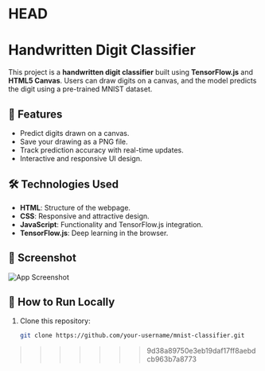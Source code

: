  HEAD
=======
# Handwritten Digit Classifier

This project is a **handwritten digit classifier** built using **TensorFlow.js** and **HTML5 Canvas**. Users can draw digits on a canvas, and the model predicts the digit using a pre-trained MNIST dataset.

## 🚀 Features
- Predict digits drawn on a canvas.
- Save your drawing as a PNG file.
- Track prediction accuracy with real-time updates.
- Interactive and responsive UI design.

## 🛠️ Technologies Used
- **HTML**: Structure of the webpage.
- **CSS**: Responsive and attractive design.
- **JavaScript**: Functionality and TensorFlow.js integration.
- **TensorFlow.js**: Deep learning in the browser.

## 📸 Screenshot
![App Screenshot](https://via.placeholder.com/800x400?text=Add+Your+Project+Screenshot+Here)

## 🔧 How to Run Locally
1. Clone this repository:
   ```bash
   git clone https://github.com/your-username/mnist-classifier.git

>>>>>>> 9d38a89750e3eb19daf17ff8aebdcb963b7a8773
